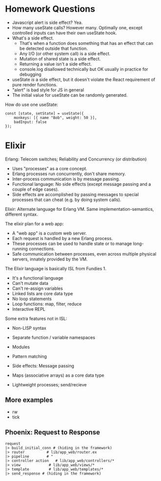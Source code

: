 
# Homework Questions

 - Javascript alert is side effect? Yea.
 - How many useState calls? However many. Optimally one, except controlled
   inputs can have their own useState hook.
 - What's a side effect.
   - That's when a function does something that has an effect that can
     be detected outside that function.
   - Any I/O (or other system call) is a side effect.
   - Mutation of shared state is a side effect.
   - Returning a value isn't a side effect.
   - console.log disallowed technically but OK usually in practice for
     debugging
 - useState *is* a side effect, but it doesn't violate the React requirement
   of pure render functions.
 - "alert" is bad style for JS in general
 - The initial value for useState can be randomly
   generated.

How do use one useState:

```
const [state, setState] = useState({
    monkeys: [{ name "Bob", weight: 50 }],
    badInput: false
});
```

# Elixir

Erlang: Telecom switches; Reliability and Concurrency (or distribution)

 - Uses "processes" as a core concept.
 - Erlang processes run concurrently, don't share memory.
 - Inter-process communication is by message passing.
 - Functional language: No side effects (except message passing and
   a couple of edge cases).
 - Side effects are accomplished by passing messages to special processes
   that can cheat (e.g. by doing system calls).
   
Elixir: Alternate language for Erlang VM. Same implementation-semantics,
different syntax.

The elixir plan for a web app:

 * A "web app" is a custom web server.
 * Each request is handled by a new Erlang process.
 * These processes can be used to handle state or to manage long-running
   connections.
 * Safe communication between processes, even across multiple physical servers,
   innately provided by the VM.

The Elixir language is basically ISL from Fundies 1.

 - It's a functional language
 - Can't mutate data
 - Can't re-assign variables
 - Linked lists are core data type
 - No loop statements
 - Loop functions: map, filter, reduce
 - Interactive REPL

Some extra features not in ISL:

 - Non-LISP syntax
 - Separate function / variable namespaces
 - Modules
 - Pattern matching
 
 - Side effects: Message passing
 - Maps (associative arrays) as a core data type
 - Lightweight processes; send/recieve 
 
## More examples

 - rw
 - tick
 
## Phoenix: Request to Response

```
request
|> build_initial_conn # (hiding in the framework)
|> router          # lib/app_web/router.ex
|> pipeline        # "
|> controller action   # lib/app_web/controllers/*
|> view             # lib/app_web/views/*
|> template         # lib/app_web/templates/*
|> send_response # (hiding in the framework)
```










 



 
 
 





